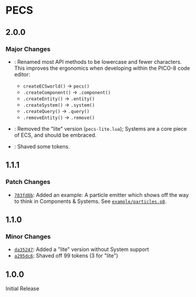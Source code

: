 # PECS

## 2.0.0

### Major Changes

- [](): Renamed most API methods to be lowercase and fewer characters. This
  improves the ergonomics when developing within the PICO-8 code editor:

  - `createECSworld()` -> `pecs()`
  - `.createComponent()` -> `.component()`
  - `.createEntity()` -> `.entity()`
  - `.createSystem()` -> `.system()`
  - `.createQuery()` -> `.query()`
  - `.removeEntity()` -> `.remove()`

- [](): Removed the "lite" version (`pecs-lite.lua`); Systems are a core piece
  of ECS, and should be embraced.

- [](): Shaved some tokens.

## 1.1.1

### Patch Changes

- [`783fd8b`](https://github.com/jesstelford/pecs/commit/783fd8b): Added an
  example: A particle emitter which shows off the way to think in Components &
  Systems. See [`example/particles.p8`](./example/particles.p8).

## 1.1.0

### Minor Changes

- [`da35247`](https://github.com/jesstelford/pecs/commit/da35247): Added a
  "lite" version without System support
- [`a295dc6`](https://github.com/jesstelford/pecs/commit/a295dc6): Shaved off 99
  tokens (3 for "lite")

## 1.0.0

Initial Release
